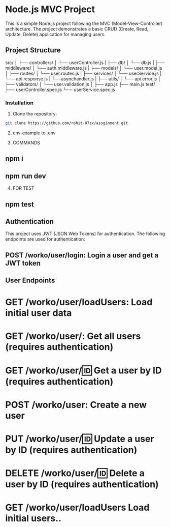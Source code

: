 # Node.js MVC Project

This is a simple Node.js project following the MVC (Model-View-Controller) architecture. The project demonstrates a basic CRUD (Create, Read, Update, Delete) application for managing users.

## Project Structure

src/
│
├── controllers/
│ └── userController.js
|
├── db/
│ └── db.js
|
├── middleware/
│ └── auth.middleware.js
|
├── models/
│ └── user.model.js
│
├── routes/
│ └── user.routes.js
|
├── services/
│ └── userService.js
| └── api.response.js
| └──asynchandler.js
|
├── utils/
│ └── api.error.js
│
├── validators/
│ └── user.validation.js
│
├── app.js
├── main.js
test/
├── userController.spec.js
└── userService.spec.js

### Installation

1. Clone the repository:

```bash
git clone https://github.com/rohit-07zx/assginment.git
```

2.  env-example to .env

3.  COMMANDS

## npm i

## npm run dev

4. FOR TEST

## npm test

## Authentication

This project uses JWT (JSON Web Tokens) for authentication. The following endpoints are used for authentication:

## POST /worko/user/login: Login a user and get a JWT token

## User Endpoints

# GET /worko/user/loadUsers: Load initial user data

# GET /worko/user/: Get all users (requires authentication)

# GET /worko/user/:id: Get a user by ID (requires authentication)

# POST /worko/user: Create a new user

# PUT /worko/user/:id: Update a user by ID (requires authentication)

# DELETE /worko/user/:id: Delete a user by ID (requires authentication)

# GET /worko/user/loadUsers Load initial users..

